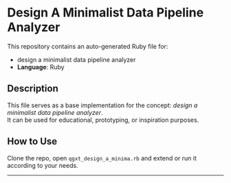 # Design A Minimalist Data Pipeline Analyzer

This repository contains an auto-generated Ruby file for:

- design a minimalist data pipeline analyzer
- **Language**: Ruby

## Description

This file serves as a base implementation for the concept: *design a minimalist data pipeline analyzer*.  
It can be used for educational, prototyping, or inspiration purposes.

## How to Use

Clone the repo, open `qgxt_design_a_minima.rb` and extend or run it according to your needs.

---


